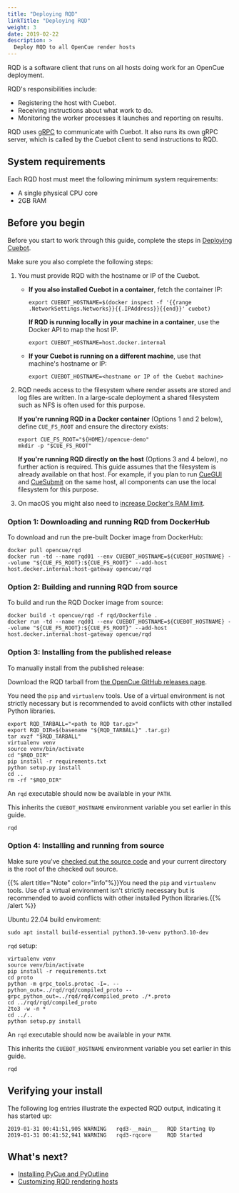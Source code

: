```yaml
---
title: "Deploying RQD"
linkTitle: "Deploying RQD"
weight: 3
date: 2019-02-22
description: >
  Deploy RQD to all OpenCue render hosts 
---
```


RQD is a software client that runs on all hosts doing work for an OpenCue
deployment.

RQD's responsibilities include:

-   Registering the host with Cuebot.
-   Receiving instructions about what work to do.
-   Monitoring the worker processes it launches and reporting on results.

RQD uses [gRPC](https://grpc.io/) to communicate with Cuebot. It also runs its
own gRPC server, which is called by the Cuebot client to send instructions to
RQD.

## System requirements

Each RQD host must meet the following minimum system requirements:

-   A single physical CPU core
-   2GB RAM

## Before you begin

Before you start to work through this guide, complete the steps in
[Deploying Cuebot](/docs/getting-started/deploying-cuebot).

Make sure you also complete the following steps:

1.  You must provide RQD with the hostname or IP of the Cuebot.

    -   **If you also installed Cuebot in a container**, fetch the container IP:

        ```shell
        export CUEBOT_HOSTNAME=$(docker inspect -f '{{range .NetworkSettings.Networks}}{{.IPAddress}}{{end}}' cuebot)
        ```

         **If RQD is running locally in your machine in a container**,
    use the Docker API to map the host IP.

        ```shell
        export CUEBOT_HOSTNAME=host.docker.internal
        ```

    -   **If your Cuebot is running on a different machine**, use that machine's
        hostname or IP:

        ```shell
        export CUEBOT_HOSTNAME=<hostname or IP of the Cuebot machine>
        ```

1.  RQD needs access to the filesystem where render assets are stored and log
    files are written. In a large-scale deployment a shared filesystem such as
    NFS is often used for this purpose.

    **If you're running RQD in a Docker container** (Options 1 and 2 below),
    define `CUE_FS_ROOT` and ensure the directory exists:

    ```shell
    export CUE_FS_ROOT="${HOME}/opencue-demo"
    mkdir -p "$CUE_FS_ROOT"
    ```

    **If you're running RQD directly on the host** (Options 3 and 4 below), no
    further action is required. This guide assumes that the filesystem is
    already available on that host. For example, if you plan to run
    [CueGUI](/docs/getting-started/installing-cuegui) and
    [CueSubmit](/docs/getting-started/installing-cuesubmit) on the
    same host, all components can use the local filesystem for this purpose.

1.  On macOS you might also need to
    [increase Docker's RAM limit](https://docs.docker.com/docker-for-mac/#advanced).

### Option 1: Downloading and running RQD from DockerHub

To download and run the pre-built Docker image from DockerHub:

```shell
docker pull opencue/rqd
docker run -td --name rqd01 --env CUEBOT_HOSTNAME=${CUEBOT_HOSTNAME} --volume "${CUE_FS_ROOT}:${CUE_FS_ROOT}" --add-host host.docker.internal:host-gateway opencue/rqd
```

### Option 2: Building and running RQD from source

To build and run the RQD Docker image from source:

```shell
docker build -t opencue/rqd -f rqd/Dockerfile .
docker run -td --name rqd01 --env CUEBOT_HOSTNAME=${CUEBOT_HOSTNAME} --volume "${CUE_FS_ROOT}:${CUE_FS_ROOT}" --add-host host.docker.internal:host-gateway opencue/rqd
```

<!-- -   **In both Option 1 and 2**, if running the RQD container in your local machine, use the `--add-host` flag on the `docker run` command as follows:

    ```shell
    docker run -td --name rqd01 --env CUEBOT_HOSTNAME=${CUEBOT_HOSTNAME} --volume "${CUE_FS_ROOT}:${CUE_FS_ROOT}" --add-host host.docker.internal:host-gateway opencue/rqd
    ``` -->

### Option 3: Installing from the published release

To manually install from the published release:

Download the RQD tarball from
[the OpenCue GitHub releases page](https://github.com/AcademySoftwareFoundation/OpenCue/releases).

You need the `pip` and `virtualenv` tools. Use of a virtual environment is not
strictly necessary but is recommended to avoid conflicts with other installed
Python libraries.

```shell
export RQD_TARBALL="<path to RQD tar.gz>"
export RQD_DIR=$(basename "${RQD_TARBALL}" .tar.gz)
tar xvzf "$RQD_TARBALL"
virtualenv venv
source venv/bin/activate
cd "$RQD_DIR"
pip install -r requirements.txt
python setup.py install
cd ..
rm -rf "$RQD_DIR"
```

An `rqd` executable should now be available in your `PATH`.

This inherits the `CUEBOT_HOSTNAME` environment variable you set earlier in this
guide.

```shell
rqd
```

### Option 4: Installing and running from source

Make sure you've
[checked out the source code](/docs/getting-started/checking-out-the-source-code)
and your current directory is the root of the checked out source.

{{% alert title="Note" color="info"%}}You need the `pip` and `virtualenv`
tools. Use of a virtual environment isn't strictly necessary but is
recommended to avoid conflicts with other installed Python
libraries.{{% /alert %}}

Ubuntu 22.04 build enviroment:
```shell
sudo apt install build-essential python3.10-venv python3.10-dev 
```

`rqd` setup:
```shell
virtualenv venv
source venv/bin/activate
pip install -r requirements.txt
cd proto
python -m grpc_tools.protoc -I=. --python_out=../rqd/rqd/compiled_proto --grpc_python_out=../rqd/rqd/compiled_proto ./*.proto
cd ../rqd/rqd/compiled_proto
2to3 -w -n *
cd ../..
python setup.py install
```

An `rqd` executable should now be available in your `PATH`.

This inherits the `CUEBOT_HOSTNAME` environment variable you set earlier in this
guide.

```shell
rqd
```

## Verifying your install

The following log entries illustrate the expected RQD output, indicating it has
started up:

```
2019-01-31 00:41:51,905 WARNING   rqd3-__main__   RQD Starting Up
2019-01-31 00:41:52,941 WARNING   rqd3-rqcore     RQD Started
```

## What's next?

*   [Installing PyCue and PyOutline](/docs/getting-started/installing-pycue-and-pyoutline)
*   [Customizing RQD rendering hosts](/docs/other-guides/customizing-rqd) 
